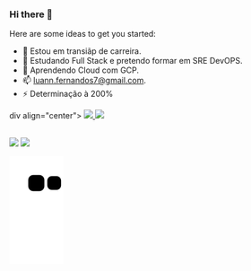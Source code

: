 ### Hi there 👋

Here are some ideas to get you started:

- 🔭 Estou em transiãp de carreira.
- 🌱 Estudando Full Stack  e pretendo formar em SRE DevOPS.
- 👯 Aprendendo Cloud com GCP.
- 📫 luann.fernandos7@gmail.com.
- ⚡ Determinação à 200%

div align="center">
  <a href="https://github.com/LuanFernandoSS">
  <img height="180em" src="https://github-readme-stats.vercel.app/api?username=LuanFernandoSS&show_icons=true&theme=dracula&include_all_commits=true&count_private=true"/>
  <img height="180em" src="https://github-readme-stats.vercel.app/api/top-langs/?username=LuanFernandoSS&layout=compact&langs_count=7&theme=dracula"/>
</div>
<div style="display: inline_block"><br>
  <a href = "mailto:luann.fernandos7@gmail.com"><img src="https://img.shields.io/badge/-Gmail-%23333?style=for-the-badge&logo=gmail&logoColor=white" target="_blank"></a>
  <a href="https://https://www.linkedin.com/in/luanfss/" target="_blank"><img src="https://img.shields.io/badge/-LinkedIn-%230077B5?style=for-the-badge&logo=linkedin&logoColor=white" target="_blank"></a> 

   ![Snake animation](https://github.com/rafaballerini/rafaballerini/blob/output/github-contribution-grid-snake.svg)

</div>
